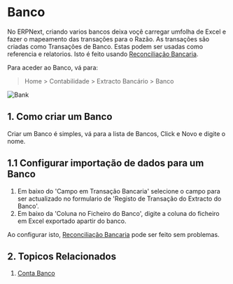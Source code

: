 <!-- add-breadcrumbs -->
# Banco

No ERPNext, criando varios bancos deixa voçê carregar umfolha de Excel e fazer o mapeamento das transações para o Razão. As transações são criadas como Transações de Banco. Estas podem ser usadas como referencia e relatorios. Isto é feito usando [Reconciliação Bancaria](/docs/user/manual/pt/contabilidade/reconciliação-banco).

Para aceder ao Banco, vá para:
> Home > Contabilidade > Extracto Bancário > Banco

![Bank](/docs/assets/img/accounts/bank.png)

## 1. Como criar um Banco
Criar um Banco é simples, vá para a lista de Bancos, Click e Novo e digite o nome.

## 1.1 Configurar importação de dados para um Banco

1. Em baixo do 'Campo em Transação Bancaria' selecione o campo para ser actualizado no formulario de 'Registo de Transação do Extracto do Banco'.
1. Em baixo da 'Coluna no Ficheiro do Banco', digite a coluna do ficheiro em Excel exportado apartir do banco.

Ao configurar isto, [Reconciliação Bancaria](/docs/user/manual/pt/contabilidade/reconciliação-banco) pode ser feito sem problemas.

## 2. Topicos Relacionados
1. [Conta Banco](/docs/user/manual/pt/contabilidade/conta-banco)
